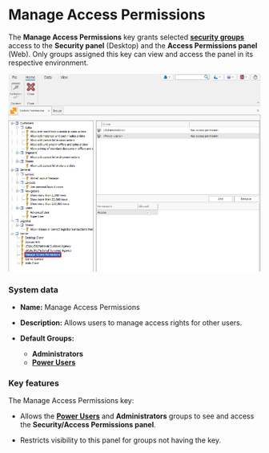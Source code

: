 # **Manage Access Permissions**

The **Manage Access Permissions** key grants selected **[security groups](../groups/index.md)** access to the **Security panel** (Desktop) and the **Access Permissions panel** (Web). Only groups assigned this key can view and access the panel in its respective environment.

![pictures](pictures/Manage_access_permissions_17_12.png)

### System data

* **Name:** Manage Access Permissions

* **Description:** Allows users to manage access rights for other users.

* **Default Groups:**
  
  * **Administrators**
  * **[Power Users](../groups/power-users.md)**


### Key features

The Manage Access Permissions key:

* Allows the **[Power Users](../groups/power-users.md)** and **Administrators** groups to see and access the **Security/Access Permissions panel**.

* Restricts visibility to this panel for groups not having the key.
